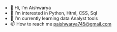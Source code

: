 - 👋 Hi, I’m Aishwarya
- 👀 I’m interested in Python, Html, CSS, Sql 
- 🌱 I’m currently learning data Analyst tools
- 📫 How to reach me paishwarya745@gmail.com


